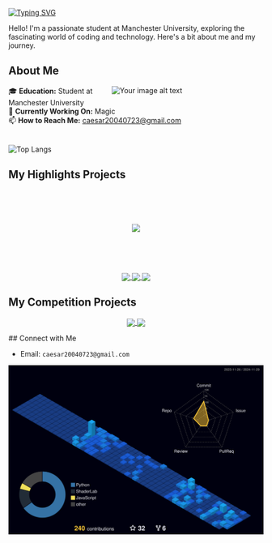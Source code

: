 [![Typing SVG](https://readme-typing-svg.herokuapp.com?font=Fira+Code&weight=500&size=30&duration=4000&pause=1000&color=CA3DF7&random=false&width=535&lines=Welcome+to+Xuanpei's+Hub!+%F0%9F%91%8B+)](https://git.io/typing-svg)

Hello! I'm a passionate student at Manchester University, exploring the fascinating world of coding and technology. Here's a bit about me and my journey.



## About Me
<img align="right" src="https://github.com/Caesar723/Caesar723/assets/76422688/081e0f47-550b-4a28-a7b6-082f904a6980" alt="Your image alt text" width="300"/>

🎓 **Education:** Student at Manchester University  
🔭 **Currently Working On:** Magic  
📫 **How to Reach Me:** caesar20040723@gmail.com  
</br>
</br>
 ![Top Langs](https://github-readme-stats.vercel.app/api/top-langs/?username=Caesar723&layout=compact&theme=tokyonight)
</br>

  

## My Highlights Projects
</br>
</br>
</br>
<p align="center">
<a href="https://github.com/Caesar723/Magic">
  <img align="center" height=150 src="https://github-readme-stats.vercel.app/api/pin/?username=Caesar723&repo=Magic&theme=tokyonight" />
</a>
</p>


</br>
</br>
</br>

<p align="center">
<a href="https://github.com/Caesar723/Birthday_gift_for_KaKa" align="center">
  <img align="center"  src="https://github-readme-stats.vercel.app/api/pin/?username=Caesar723&repo=Birthday_gift_for_KaKa&theme=tokyonight" />
</a>
<a href="https://github.com/Caesar723/TheDayOfSagittarius3" align="center">
  <img align="center"  src="https://github-readme-stats.vercel.app/api/pin/?username=Caesar723&repo=TheDayOfSagittarius3&theme=tokyonight" />
</a>
<a href="https://github.com/Caesar723/MAZE_3D" align="center">
  <img align="center"  src="https://github-readme-stats.vercel.app/api/pin/?username=Caesar723&repo=MAZE_3D&theme=tokyonight" />
</a>

</p>



## My Competition Projects
<p align="center">
<a href="https://github.com/Caesar723/Stop-Ghosting-Me" align="center">
  <img align="center"  src="https://github-readme-stats.vercel.app/api/pin/?username=Caesar723&repo=Stop-Ghosting-Me&theme=tokyonight" />
</a>

<a href="https://github.com/Menma2021/Noddy" align="center">
  <img align="center"  src="https://github-readme-stats.vercel.app/api/pin/?username=Menma2021&repo=Noddy&theme=tokyonight" />
</a>
</p>
## Connect with Me

- Email: `caesar20040723@gmail.com`



![](./profile-3d-contrib/profile-night-view.svg)
